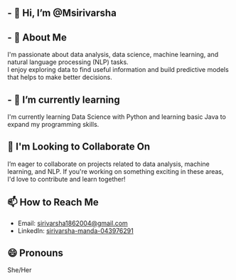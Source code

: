 ## - 👋 Hi, I’m @Msirivarsha

## - 👀 About Me
I'm passionate about data analysis, data science, machine learning, and natural language processing (NLP) tasks.         
I enjoy exploring data to find useful information and build predictive models that helps to make better decisions.

## - 🌱 I’m currently learning
I'm currently learning Data Science with Python and learning basic Java to expand my programming skills.

## 💞️ I'm Looking to Collaborate On
I’m eager to collaborate on projects related to data analysis, machine learning, and NLP. If you're working on something exciting in these areas, I'd love to contribute and learn together!

## 📫 How to Reach Me
- Email: [sirivarsha1862004@gmail.com](mailto:sirivarsha1862004@gmail.com)
- LinkedIn: [sirivarsha-manda-043976291](https://www.linkedin.com/in/sirivarsha-manda-043976291)

## 😄 Pronouns
She/Her
